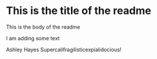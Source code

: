 # This is the title of the readme

This is the body of the readme

I am adding some text

Ashley Hayes Supercalifragilisticexpialidocious!
